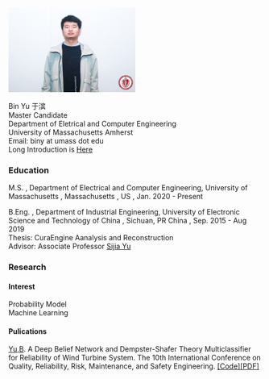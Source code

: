 <img src="Image.jpg" width="50%" height="50%">

Bin Yu 于滨\
Master Candidate\
Department of Eletrical and Computer Engineering\
University of Massachusetts Amherst\
Email: biny at umass dot edu\
Long Introduction is [Here](Resume_Bin-Yu_PDF.pdf)
### Education
M.S. , Department of Electrical and Computer Engineering, University of Massachusetts , Massachusetts , US , Jan. 2020 - Present

B.Eng. , Department of Industrial Engineering, University of Electronic Science and Technology of China ,  Sichuan, PR China , Sep. 2015 - Aug 2019\
Thesis: CuraEngine Aanalysis and Reconstruction\
Advisor: Associate Professor [Sijia Yu](https://www.smee.uestc.edu.cn/info/1177/8369.htm)
### Research
#### Interest
Probability Model\
Machine Learning
#### Pulications
<ins>Yu,B</ins>. A Deep Belief Network and Dempster-Shafer Theory Multiclassifier for Reliability of Wind Turbine System. The 10th International Conference on Quality, Reliability, Risk, Maintenance, and Safety Engineering. [[Code]](https://github.com/kyuBin422/DBN-DS-Multiclassifier)[[PDF]](https://drive.google.com/file/d/11ZKaIRoNQ6FFBc5W5U5qzgpTDDsowxj2/view)
